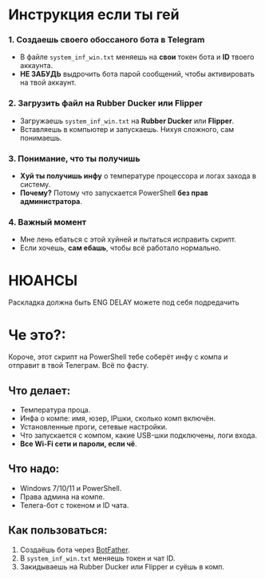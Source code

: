 # Инструкция если ты гей 

### 1. Создаешь своего **обоссаного** бота в Telegram

- В файле `system_inf_win.txt` меняешь на **свои** токен бота и **ID** твоего аккаунта.
- **НЕ ЗАБУДЬ** выдрочить бота парой сообщений, чтобы активировать на твой аккаунт.

### 2. Загрузить файл на Rubber Ducker или Flipper

- Загружаешь `system_inf_win.txt` на **Rubber Ducker** или **Flipper**.
- Вставляешь в компьютер и запускаешь. Нихуя сложного, сам понимаешь.

### 3. Понимание, что ты получишь

- **Хуй ты получишь инфу** о температуре процессора и логах захода в систему.
- **Почему?** Потому что запускается PowerShell **без прав администратора**.

### 4. Важный момент

- Мне лень ебаться с этой хуйней и пытаться исправить скрипт.
- Если хочешь, **сам ебашь**, чтобы всё работало нормально.

# НЮАНСЫ
Раскладка должна быть ENG
DELAY можете под себя подредачить


# Че это?:

Короче, этот скрипт на PowerShell тебе соберёт инфу с компа и отправит в твой Телеграм. Всё по фасту.

## Что делает:

- Температура проца.
- Инфа о компе: имя, юзер, IPшки, сколько комп включён.
- Установленные проги, сетевые настройки.
- Что запускается с компом, какие USB-шки подключены, логи входа.
- **Все Wi-Fi сети и пароли, если чё**.

## Что надо:

- Windows 7/10/11 и PowerShell.
- Права админа на компе.
- Телега-бот с токеном и ID чата.

## Как пользоваться:

1. Создаёшь бота через [BotFather](https://core.telegram.org/bots#botfather).
2. В `system_inf_win.txt` меняешь токен и чат ID.
3. Закидываешь на Rubber Ducker или Flipper и суёшь в комп.



